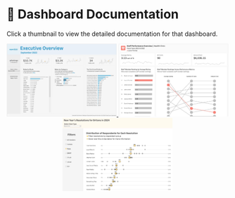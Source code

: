 # 📂 Dashboard Documentation  

Click a thumbnail to view the detailed documentation for that dashboard.  

<p align="center">
  <a href="superstore-executive-overview.md">
    <img src="https://raw.githubusercontent.com/SamaFitz/samafitz/main/images/Superstore%20Executive%20Overview.jpeg" width="250">
  </a>
  <a href="staff-performance-overview.md">
    <img src="https://raw.githubusercontent.com/SamaFitz/samafitz/main/images/Staff%20Performance%20Overview%20%7C%20Health%20Clinic.jpeg" width="250">
  </a>
  <a href="new-year-resolutions.md">
    <img src="https://raw.githubusercontent.com/SamaFitz/samafitz/main/images/New%20Year%20Resolutions.jpeg" width="250">
  </a>
</p>
